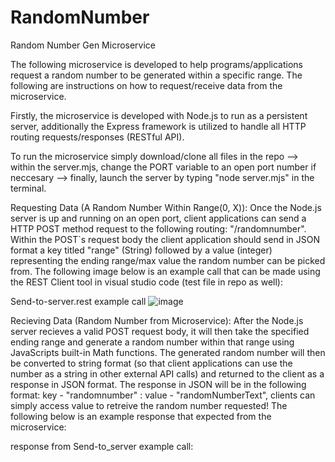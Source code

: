 # RandomNumber
Random Number Gen Microservice

The following microservice is developed to help programs/applications request a random number to be generated within a specific range. The following are instructions on how to request/receive data from the microservice.

Firstly, the microservice is developed with Node.js to run as a persistent server, additionally the Express framework is utilized to handle all HTTP routing requests/responses (RESTful API). 

To run the microservice simply download/clone all files in the repo --> within the server.mjs, change the PORT variable to an open port number if neccesary --> finally, launch the server by typing "node server.mjs" in the terminal.

Requesting Data (A Random Number Within Range(0, X)): Once the Node.js server is up and running on an open port, client applications can send a HTTP POST method request to the following routing: "/randomnumber". Within the POST`s request body the client application should send in JSON format a key titled "range" (String) followed by a value (integer) representing the ending range/max value the random number can be picked from. The following image below is an example call that can be made using the REST Client tool in visual studio code (test file in repo as well):

Send-to-server.rest example call
![image](https://user-images.githubusercontent.com/91297951/236323421-911ce50b-e165-428c-9ab1-a809be3a49d8.png)

Recieving Data (Random Number from Microservice): After the Node.js server recieves a valid POST request body, it will then take the specified ending range and generate a random number within that range using JavaScripts built-in Math functions. The generated random number will then be converted to string format (so that client applications can use the number as a string in other external API calls) and returned to the client as a response in JSON format. The response in JSON will be in the following format: key - "randomnumber" : value - "randomNumberText", clients can simply access value to retreive the random number requested! The following below is an example response that expected from the microservice:

response from Send-to_server example call:
####




